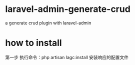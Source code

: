 # laravel-admin-generate-crud
a generate crud plugin with laravel-admin
# how to install
第一步
执行命令：php artisan lagc:install 安装响应的配置文件


